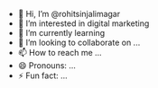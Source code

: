 - 👋 Hi, I’m @rohitsinjalimagar
- 👀 I’m interested in digital marketing 
- 🌱 I’m currently learning
- 💞️ I’m looking to collaborate on ...
- 📫 How to reach me ...
- 😄 Pronouns: ...
- ⚡ Fun fact: ...

<!---
rohitsinjalimagar/rohitsinjalimagar is a ✨ special ✨ repository because its `README.md` (this file) appears on your GitHub profile.
You can click the Preview link to take a look at your changes.
--->
